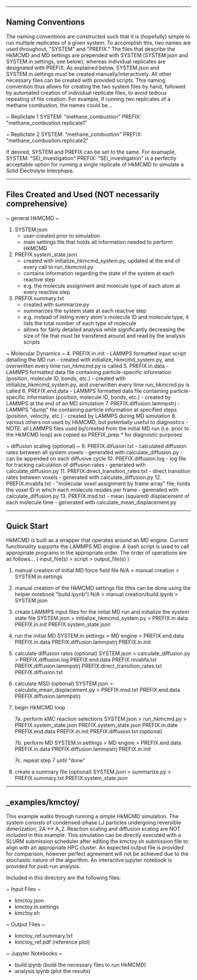 
------------------
Naming Conventions
------------------
The naming conventions are constructed such that it is (hopefully) simple to run multiple replicates of a given system. To accomplish this, two names are used throughout, "SYSTEM" and "PREFIX." The files that describe the HkMCMD and MD settings are prepended with SYSTEM (SYSTEM.json and SYSTEM.in.settings, see below), whereas individual replicates are designated with PREFIX. As explained below, SYSTEM.json and SYSTEM.in.settings must be created manually/interactively. All other necessary files can be created with provided scripts. This naming convention thus allows for creating the two system files by hand, followed by automated creation of individual replicate files, to avoid tedious repeating of file creation. For example, if running two replicates of a methane combustion, the names could be...

~ Replictate 1
    SYSTEM: "methane_combustion"
    PREFIX: "methane_combustion.replicate1"

~ Replictate 2
    SYSTEM: "methane_combustion"
    PREFIX: "methane_combustion.replicate2"

If desired, SYSTEM and PREFIX can be set to the same. For examaple,
    SYSTEM: "SEI_investigation"
    PREFIX: "SEI_investigation"
is a perfectly acceptable option for running a single replicate of HkMCMD to simulate a Solid Electrolyte Interphase.


------------------------------------------------------
Files Created and Used (NOT necessarily comprehensive)
------------------------------------------------------

~ general HkMCMD ~
1. SYSTEM.json
    - user-created prior to simulation
    - main settings file that holds all information needed to perform HkMCMD
2. PREFIX.system_state.json
    - created with initialize_hkmcmd_system.py, updated at the end of every call to run_hkmcmd.py
    - contains information regarding the state of the system at each reactive step
    - e.g. the molecule assignment and molecule type of each atom at every reactive step
3. PREFIX.summary.txt
    - created with summarize.py
    - summarizes the system state at each reactive step
    - e.g. instead of listing every atom's molecule ID and molecule type, it lists the total number of each type of molecule
    - allows for fairly detailed analysis while significantly decreasing the size of file that must be transfered around and read by the analysis scripts

~ Molecular Dynamics ~
4. PREFIX.in.init
    - LAMMPS formatted input script detailing the MD run
    - created with initialize_hkmcmd_system.py, and overwritten every time run_hkmcmd.py is called
5. PREFIX.in.data
    - LAMMPS formatted data file containing particle-specific information (position, molecule ID, bonds, etc.)
    - created with initialize_hkmcmd_system.py, and overwritten every time run_hkmcmd.py is called
6. PREFIX.end.data
    - LAMMPS formatted data file containing particle-specific information (position, molecule ID, bonds, etc.)
    - created by LAMMPS at the end of an MD simulation
7. PREFIX.diffusion.lammpstrj
    - LAMMPS "dump" file containing particle information at specified steps (position, velocity, etc.)
    - created by LAMMPS during MD simulation
8. various others not used by HkMCMD, but potentially useful to diagnostics
    - NOTE: all LAMMPS files used by/created from the initial MD run (i.e. prior to the HkMCMD loop) are copied as PREFIX_prep.* for diagnostic purposes

~ diffusion scaling (optional) ~
9. PREFIX.difusion.txt
    - calculated diffusion rates between all system voxels
    - generated with calculate_diffusion.py
    - can be appended on each diffusive cycle
10. PREFIX.diffusion.log
    - log file for tracking calculation of diffusion rates
    - generated with calculate_diffusion.py
11. PREFIX.direct_transition_rates.txt
    - direct transition rates between voxels
    - generated with calculate_diffusion.py
12. PREFIX.mvabfa.txt
    - "molecular voxel assignment by frame array" file; holds the voxel ID in which each molecule resides per frame
    - gerenated with calculate_diffusion.py
13. PREFIX.msd.txt
    - mean (squared) displacement of each molecule time
    - generated with calculate_mean_displacement.py


-----------
Quick Start
-----------
HkMCMD is built as a wrapper that operates around an MD engine. Current functionality supports the LAMMPS MD engine. A bash script is used to call appropriate programs in the appropriate order. The order of operations are as follows...
( input_file(s) > script > output_file(s) )

1. manual creation of initial MD force field file
    N/A > manual creation > SYSTEM.in.settings

2. manual creation of the HkMCMD settings file (this can be done using the helper notebook "build.ipynb")
    N/A > manual creation/build.ipynb > SYSTEM.json

3. create LAMMPS input files for the initial MD run and initialize the system state file
    SYSTEM.json > initialize_hkmcmd_system.py > PREFIX.in.data
                                                PREFIX.in.init
                                                PREFIX.system_state.json

4. run the initial MD
    SYSTEM.in.settings > MD engine > PREFIX.end.data
        PREFIX.in.data               PREFIX.diffusion.lammpstrj
        PREFIX.in.init

5. calculate diffusion rates (optional)
                   SYSTEM.json > calculate_diffusion.py > PREFIX.diffusion.log
               PREFIX.end.data                            PREFIX.mvabfa.txt
    PREFIX.diffusion.lammpstrj                            PREFIX.direct_transition_rates.txt
                                                          PREFIX.diffusion.txt

6. calculate MSD (optional)
                   SYSTEM.json > calculate_mean_displacement.py > PREFIX.msd.txt
               PREFIX.end.data
    PREFIX.diffusion.lammpstrj

7. begin HkMCMD loop

    7a. perform kMC reaction selections
                            SYSTEM.json > run_hkmcmd.py > PREFIX.system_state.json
               PREFIX.system_state.json                   PREFIX.in.date
                        PREFIX.end.data                   PREFIX.in.init
        PREFIX.diffusion.txt (optional)

    7b. perform MD
        SYSTEM.in.settings > MD engine > PREFIX.end.data
            PREFIX.in.data               PREFIX.diffusion.lammpstrj
            PREFIX.in.init

    7c. repeat step 7 until "done"

8. create a summary file (optional)
                 SYSTEM.json > summarize.py > PREFIX.summary.txt
    PREFIX.system_state.json


-----------------
_examples/kmctoy/
-----------------
This example walks through running a simple HkMCMD simulation. The system consists of condensed-phase LJ particles undergoing reversible dimerization, 2A <-> A_2. Reaction scaling and diffusion scaling are NOT included in this example. This simulation can be directly executed with a SLURM submission scheduler after editing the kmctoy.sh submission file to align with an appropriate HPC cluster. An expected output file is provided for comparison, however perfect agreement will not be achieved due to the stochastic nature of the algorithm. An interactive jupyter notebook is provided for post-run analysis.

Included in this directory are the following files:

~ Input Files ~
- kmctoy.json
- kmctoy.in.settings
- kmctoy.sh

~ Output Files ~
- kmctoy_ref.summary.txt
- kmctoy_ref.pdf (reference plot)

~ Jupyter Notebooks ~
- build.ipynb (build the necessary files to run HkMCMD)
- analysis.ipynb (plot the results)